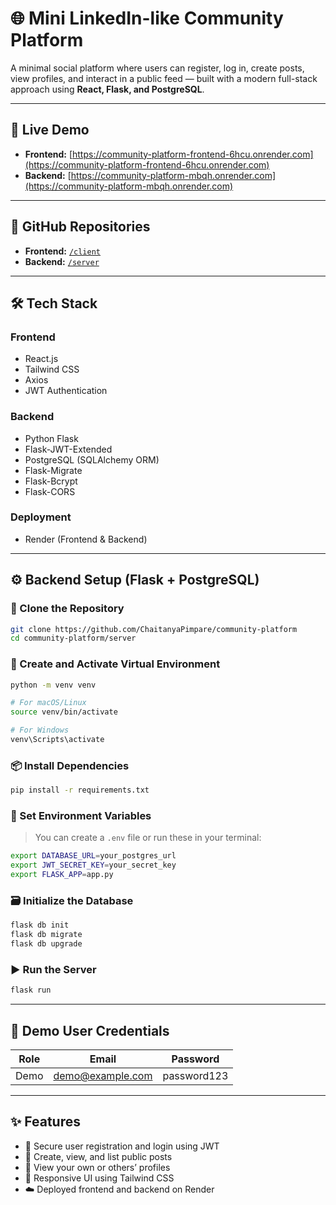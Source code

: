 # 🌐 Mini LinkedIn-like Community Platform

A minimal social platform where users can register, log in, create posts, view profiles, and interact in a public feed — built with a modern full-stack approach using **React, Flask, and PostgreSQL**.

---

## 🔗 Live Demo

- **Frontend:** [https://community-platform-frontend-6hcu.onrender.com](https://community-platform-frontend-6hcu.onrender.com)  
- **Backend:** [https://community-platform-mbqh.onrender.com](https://community-platform-mbqh.onrender.com)

---

## 📂 GitHub Repositories

- **Frontend:** [`/client`](https://github.com/ChaitanyaPimpare/community-platform/client)  
- **Backend:** [`/server`](https://github.com/ChaitanyaPimpare/community-platform/server)

---

## 🛠️ Tech Stack

### Frontend
- React.js  
- Tailwind CSS  
- Axios  
- JWT Authentication

### Backend
- Python Flask  
- Flask-JWT-Extended  
- PostgreSQL (SQLAlchemy ORM)  
- Flask-Migrate  
- Flask-Bcrypt  
- Flask-CORS  

### Deployment
- Render (Frontend & Backend)

---

## ⚙️ Backend Setup (Flask + PostgreSQL)

### 🔁 Clone the Repository

```bash
git clone https://github.com/ChaitanyaPimpare/community-platform
cd community-platform/server
```

### 🧪 Create and Activate Virtual Environment

```bash
python -m venv venv

# For macOS/Linux
source venv/bin/activate

# For Windows
venv\Scripts\activate
```

### 📦 Install Dependencies

```bash
pip install -r requirements.txt
```

### 🔐 Set Environment Variables

> You can create a `.env` file or run these in your terminal:

```bash
export DATABASE_URL=your_postgres_url
export JWT_SECRET_KEY=your_secret_key
export FLASK_APP=app.py
```

### 🗃️ Initialize the Database

```bash
flask db init
flask db migrate
flask db upgrade
```

### ▶️ Run the Server

```bash
flask run
```

---

## 👤 Demo User Credentials

| Role | Email                | Password    |
|------|----------------------|-------------|
| Demo | demo@example.com     | password123 |

---

## ✨ Features

- 🔐 Secure user registration and login using JWT  
- 📝 Create, view, and list public posts  
- 👤 View your own or others’ profiles  
- 📱 Responsive UI using Tailwind CSS  
- ☁️ Deployed frontend and backend on Render

